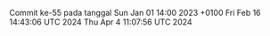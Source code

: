 Commit ke-55 pada tanggal Sun Jan 01 14:00 2023 +0100
Fri Feb 16 14:43:06 UTC 2024
Thu Apr  4 11:07:56 UTC 2024
